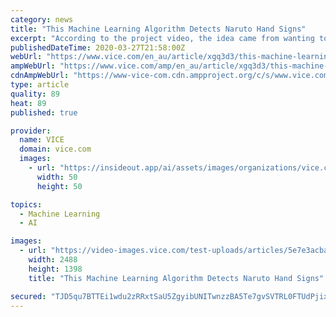 ```yaml
---
category: news
title: "This Machine Learning Algorithm Detects Naruto Hand Signs"
excerpt: "According to the project video, the idea came from wanting to learn more about machine learning, but not being able to decide on a worthwhile project to practice with. \"Of course I didn't want it to be analytical or statistics related... math is pretty boring to watch,\" they said in the video. They go on to explain that they used a single ..."
publishedDateTime: 2020-03-27T21:58:00Z
webUrl: "https://www.vice.com/en_au/article/xgq3d3/this-machine-learning-algorithm-detects-naruto-hand-signs"
ampWebUrl: "https://www.vice.com/amp/en_au/article/xgq3d3/this-machine-learning-algorithm-detects-naruto-hand-signs"
cdnAmpWebUrl: "https://www-vice-com.cdn.ampproject.org/c/s/www.vice.com/amp/en_au/article/xgq3d3/this-machine-learning-algorithm-detects-naruto-hand-signs"
type: article
quality: 89
heat: 89
published: true

provider:
  name: VICE
  domain: vice.com
  images:
    - url: "https://insideout.app/ai/assets/images/organizations/vice.com-50x50.jpg"
      width: 50
      height: 50

topics:
  - Machine Learning
  - AI

images:
  - url: "https://video-images.vice.com/test-uploads/articles/5e7e3acba8ba7400986d603c/lede/1585331090901-Screen-Shot-2020-03-27-at-14346-PM.png?crop=0.9446xw:0.9986xh;0.0247xw,0.0014xh"
    width: 2488
    height: 1398
    title: "This Machine Learning Algorithm Detects Naruto Hand Signs"

secured: "TJD5qu7BTTEi1wdu2zRRxtSaU5ZgyibUNITwnzzBA5Te7gvSVTRL0FTUdPjixYC7u/ThctJZT4QXupVtMZNVoWs3dlelP8xJzgXZxT1gmBtLSKgct+YWoclxMDLtsScZ20149+jWW+xJsG3jlZFUYVLETqgED2yk6YgyWoKvx15TJoaLi5V+aoIWym9QQsfLjykJs1Q6qbkMbZPZq/krIlKUA4NpdBBtFk8VOiq3dgiqaBMN7MqltT/aGg7DOj8NOTtBC3aHjbj7h7FmHSrHKa+JJwIDYpyoCPDJ97z/y9f/nwKXL6nSu85XXg1496M4rka5XUwZgFc+KqIxXqilALR168+oNVKs9qxwPFdzyhjLPl8wU24oILVtZZBHwTeGSRB9Ee0i4J/tJmnk28HXdspLsFpH4eAcMfB6wSGulMV3GWwEMPkpEKnlN38of3KHeMSC356h2SOAjFIObZBFGIcUHrJ+cYHsKO7zQfdPuDo=;OYZE199SRo0HX1uKdC2ITQ=="
---
```


